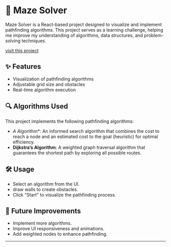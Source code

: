

# 🧩 Maze Solver  

Maze Solver is a React-based project designed to visualize and implement pathfinding algorithms. This project serves as a learning challenge, helping me improve my understanding of algorithms, data structures, and problem-solving techniques.  

[visit this project](https://sheidasepehri01.github.io/maze_solver/)

## ✨ Features    
- Visualization of pathfinding algorithms  
- Adjustable grid size and obstacles  
- Real-time algorithm execution  

## 🔍 Algorithms Used  
This project implements the following pathfinding algorithms:  

- **A* Algorithm**: An informed search algorithm that combines the cost to reach a node and an estimated cost to the goal (heuristic) for optimal efficiency.  
- **Dijkstra’s Algorithm**: A weighted graph traversal algorithm that guarantees the shortest path by exploring all possible routes.  

## 🛠 Usage  
- Select an algorithm from the UI.   
- draw walls to create obstacles.  
- Click "Start" to visualize the pathfinding process.  

## 📌 Future Improvements  
- Implement more algorithms.  
- Improve UI responsiveness and animations.  
- Add weighted nodes to enhance pathfinding.  

---


